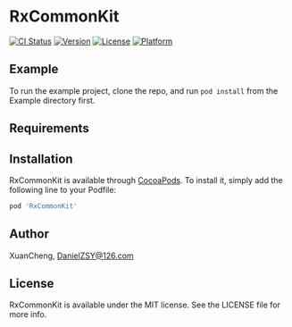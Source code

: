 # RxCommonKit

[![CI Status](https://img.shields.io/travis/XuanCheng/RxCommonKit.svg?style=flat)](https://travis-ci.org/XuanCheng/RxCommonKit)
[![Version](https://img.shields.io/cocoapods/v/RxCommonKit.svg?style=flat)](https://cocoapods.org/pods/RxCommonKit)
[![License](https://img.shields.io/cocoapods/l/RxCommonKit.svg?style=flat)](https://cocoapods.org/pods/RxCommonKit)
[![Platform](https://img.shields.io/cocoapods/p/RxCommonKit.svg?style=flat)](https://cocoapods.org/pods/RxCommonKit)

## Example

To run the example project, clone the repo, and run `pod install` from the Example directory first.

## Requirements

## Installation

RxCommonKit is available through [CocoaPods](https://cocoapods.org). To install
it, simply add the following line to your Podfile:

```ruby
pod 'RxCommonKit'
```

## Author

XuanCheng, DanielZSY@126.com

## License

RxCommonKit is available under the MIT license. See the LICENSE file for more info.
